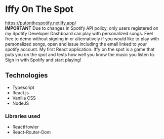 # Iffy On The Spot
https://putonthespotify.netlify.app/ \
**IMPORTANT** 
Due to changes in Spotify API policy, only users registered on my Spotify Developer Dashboard can play with personalized songs. Feel free to demo without signing in or alternatively if you would like to play with personalized songs, open and issue including the email linked to your spotify account.
My first React application. Iffy on the spot is a game that puts you on the spot and tests how well you know the music you listen to. Sign in with Spotify and start playing!

## Technologies
- Typescript
- React.js
- Vanilla CSS
- NodeJS

### Libraries used
- ReactHowler
- React-Router-Dom


